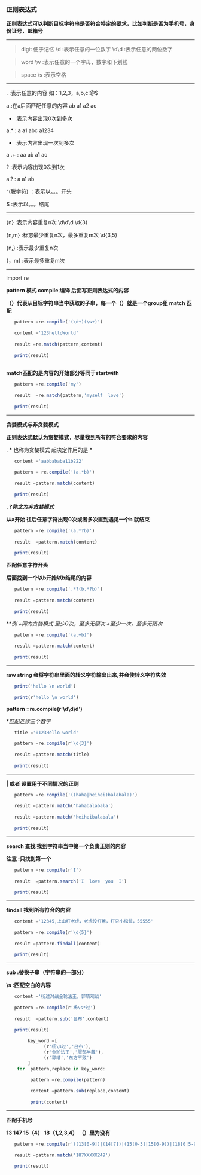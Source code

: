  ### 正则表达式
 
 **正则表达式可以判断目标字符串是否符合特定的要求，比如判断是否为手机号，身份证号，邮箱号**
 
 ---
 
 >digit      便于记忆
   \d :表示任意的一位数字
   \d\d :表示任意的两位数字
   
 >word
   \w :表示任意的一个字母，数字和下划线
   
 >space
   \s :表示空格
   
   ---
 . :表示任意的内容  如：1,2,3，a,b,c!@$
 
  a.:在a后面匹配任意的内容  ab a1 a2 ac
   
   * :表示内容出现0次到多次
   
   a.*  :  a  a1  abc   a1234
   
   + :表示内容出现一次到多次
   
   a .+ :  aa  ab  a1  ac
   
   ? :表示内容出现0次到1次
   
   a.?  :  a    a1   ab
   
   ^(脱字符) ：表示以。。。开头
   
   $ :表示以。。。结尾
   
   ---
  {n} :表示内容重复n次
    \d\d\d
    \d{3}
    
  {n,m} :标志最少重复n次，最多重复m次
    \d{3,5}
    
  {n,} :表示最少重复n次
  
  {，m} :表示最多重复m次
  
  ---
  import  re
  
  **pattern 模式  compile  编译  后面写正则表达式的内容**
  
  **（）代表从目标字符串当中获取的子串，每一个（）就是一个group组  match  匹配**
  ```javascript
     pattern =re.compile('(\d+)(\w+)')
     
     content ='123helloWorld'
     
     result =re.match(pattern,content)
     
     print(result)
      
  ```
  **match匹配的是内容的开始部分等同于startwith**
  ```javascript
     pattern =re.compile('my')
     
     result  =re.match(pattern,'myself  love')
     
     print(result)
  ```
  
  ---
  **贪婪模式与非贪婪模式**
  
  **正则表达式默认为贪婪模式，尽量找到所有的符合要求的内容**
  
   . * 也称为贪婪模式    起决定作用的是 * 
  ```javascript
     content ='aabbababa11b222'
     
     pattern = re.compile('(a.*b)')
     
     result =pattern.match(content)
     
     print(result)
  ```
  **. *?称之为非贪婪模式***
  
  **从a开始 往后任意字符出现0次或者多次直到遇见一个b  就结束**
  ```javascript
     pattern =re.compile('(a.*?b)')
     
     result  =pattern.match(content)
     
     print(result)
  ```
  **匹配任意字符开头**
  
  **后面找到一个以b开始以b结尾的内容**
  ```javascript
     pattern =re.compile('.*?(b.*?b)')
     
     result =pattern.match(content)
     
     print(result)
  ```
  ***例 *+同为贪婪模式  *至少0次，至多无限次  +至少一次，至多无限次***
  ```javascript
     pattern =re.compile('(a.+b)')
     
     result =pattern.match(content)
     
     print(result)
  ```
  
  ---
  **raw  string  会将字符串里面的转义字符输出出来,并会使转义字符失效**
  ```javascript
     print('hello \n world')
     
     print(r'hello \n world')
  ```
  **pattern =re.compile(r'\d\d\d')**
  
  **匹配连续三个数字*
  ```javascript
     title ='0123Hello world'
     
     pattern =re.compile(r'\d{3}')
     
     result =pattern.match(title)
     
     print(result)
  ```
  
  ---
  **| 或者  设置用于不同情况的正则**
  ```javascript
     pattern =re.compile('((haha|heihei)balabala)')
     
     result =pattern.match('hahabalabala')
     
     result =pattern.match('heiheibalabala')
     
     print(result)
  ```
  
  ---
  **search  查找  找到字符串当中第一个负责正则的内容**
  
  **注意 :只找到第一个**
  ```javascript
     pattern =re.compile(r'I')
     
     result  =pattern.search('I  love  you  I')
     
     print(result)
  ```
  
  ---
  **findall  找到所有符合的内容**
  ```javascript
     content ='12345,上山打老虎，老虎没打着，打只小松鼠，55555'
     
     pattern =re.compile(r'\d{5}')
     
     result =pattern.findall(content)
     
     print(result)
  ```
  
  ---
  **sub :替换子串（字符串的一部分）**
  
  **\s  :匹配空白的内容**
  ```javascript
     content ='杨过对战金轮法王，郭靖观战'
     
     pattern =re.compile(r'杨\s*过')
     
     result  =pattern.sub('吕布',content)
     
     print(result)
     
          key_word =[
                (r'杨\s过','吕布'),
                (r'金轮法王','服部半藏'),
                (r'郭靖','东方不败')
          ]
      for  pattern,replace in key_word:
      
           pattern =re.compile(pattern)
           
           content =pattern.sub(replace,content)
           
           print(content)
  ```
  
  ---
  **匹配手机号**
  
  **13  147  15（4） 18（1,2,3,4）    （）里为没有**
  ```javascript
     pattern =re.compile(r'((13[0-9])|(14[7])|(15[0-3]|15[0-9])|(18[0|5-9]))\d{8}$')
     
     result =pattern.match('187XXXXX249')
     
     print(result)
  ```

